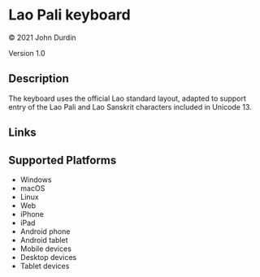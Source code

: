 Lao Pali keyboard
==============

© 2021 John Durdin

Version 1.0

Description
-----------
The keyboard uses the official Lao standard layout, adapted to support entry of the Lao Pali and Lao Sanskrit characters included in Unicode 13.

Links
-----

Supported Platforms
-------------------
 * Windows
 * macOS
 * Linux
 * Web
 * iPhone
 * iPad
 * Android phone
 * Android tablet
 * Mobile devices
 * Desktop devices
 * Tablet devices

